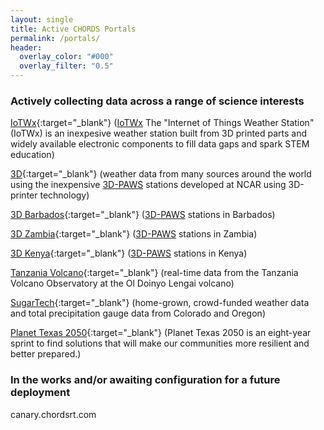 ```yaml
---
layout: single
title: Active CHORDS Portals
permalink: /portals/
header:
  overlay_color: "#000"
  overlay_filter: "0.5"
---
```


### Actively collecting data across a range of science interests

[IoTWx](http://cisl-chords.cloud.ucar.edu){:target="_blank"} ([IoTWx](https://edec.ucar.edu/events/3d-printed-technology) The "Internet of Things Weather Station" (IoTWx) is an inexpesive weather station built from 3D printed parts and widely available electronic components to fill data gaps and spark STEM education)

[3D](http://3d.chordsrt.com){:target="_blank"} (weather data from many sources around the world using the inexpensive [3D-PAWS](https://www.iepas.ucar.edu/core-programs/3dpaws/) stations developed at NCAR using 3D-printer technology)

[3D Barbados](http://3d-barbados.chordsrt.com){:target="_blank"} ([3D-PAWS](https://www.iepas.ucar.edu/core-programs/3dpaws/) stations in Barbados)

[3D Zambia](http://3d-zambia.chordsrt.com){:target="_blank"} ([3D-PAWS](https://www.iepas.ucar.edu/core-programs/3dpaws/) stations in Zambia)

[3D Kenya](http://3d-kenya.chordsrt.com){:target="_blank"} ([3D-PAWS](https://www.iepas.ucar.edu/core-programs/3dpaws/) stations in Kenya)

[Tanzania Volcano](http://tzvolcano.chordsrt.com){:target="_blank"} (real-time data from the Tanzania Volcano Observatory at the Ol Doinyo Lengai volcano)

[SugarTech](http://wx.sugartechllc.com){:target="_blank"} (home-grown, crowd-funded weather data and total precipitation gauge data from Colorado and Oregon)

[Planet Texas 2050](http://chords.tacc.cloud/){:target="_blank"} (Planet Texas 2050 is an eight-year sprint to find solutions that will make our communities more resilient and better prepared.)


### In the works and/or awaiting configuration for a future deployment
canary.chordsrt.com


